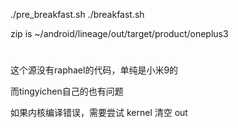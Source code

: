 ./pre_breakfast.sh
./breakfast.sh

zip is ~/android/lineage/out/target/product/oneplus3
#
  这个源没有raphael的代码，单纯是小米9的
  <project name="Demon000/kernel_xiaomi_sm8150" path="kernel/xiaomi/sm8150" remote="github" revision="lineage-16.0-20191005" />

  而tingyichen自己的也有问题


如果内核编译错误，需要尝试 kernel 清空 out
